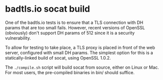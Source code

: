 # badtls.io socat build

One of the badtls.io tests is to ensure that a TLS connection with DH params that
are too small fails. However, recent versions of OpenSSL (obviously) don't
support DH params of 512 since it is a security vulnerability.

To allow for testing to take place, a TLS proxy is placed in front of the web
server, configured with small DH params. The simplest option for this is a
statically-linked build of socat, using OpenSSL 1.0.2.

The `./compile.sh` script will build socat from source, either on Linux or Mac.
For most users, the pre-compiled binaries in bin/ should suffice.
